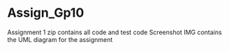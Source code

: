 # Assign_Gp10

Assignment 1 zip contains all code and test code
Screenshot IMG contains the UML diagram for the assignment
